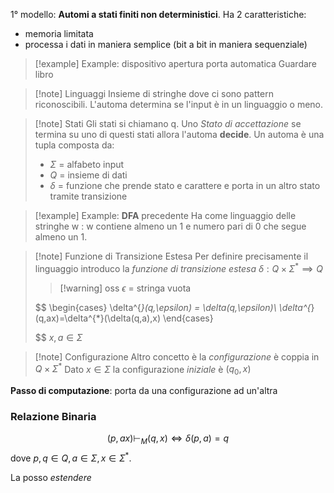 1° modello: **Automi a stati finiti non deterministici**.
Ha 2 caratteristiche:
- memoria limitata
- processa i dati in maniera semplice (bit a bit in maniera sequenziale)

>[!example] Example: dispositivo apertura porta automatica
>Guardare libro

>[!note] Linguaggi
>Insieme di stringhe dove ci sono pattern riconoscibili. L'automa determina se l'input è in un linguaggio o meno.

>[!note] Stati
>Gli stati si chiamano q. Uno *Stato di accettazione* se termina su uno di questi stati allora l'automa **decide**. Un automa è una tupla composta da:
>- $\Sigma$ = alfabeto input
>- $Q$ = insieme di dati
>- $\delta$ = funzione che prende stato e carattere e porta in un altro stato tramite transizione

>[!example] Example: **DFA** precedente
>Ha come linguaggio delle stringhe w : w contiene almeno un 1 e numero pari di 0 che segue almeno un 1.

>[!note] Funzione di Transizione Estesa
>Per definire precisamente il linguaggio introduco la *funzione di transizione estesa*
>$\delta:Q \times \Sigma^{*}\implies Q$
>>[!warning] oss $\epsilon$ = stringa vuota
>
>$$
>\begin{cases}
>\delta^{*}(q,\epsilon) = \delta(q,\epsilon)\\
>\delta^{*}(q,ax)=\delta^{*}(\delta(q,a),x)
>\end{cases}
>
>$$
>$x,a\in\Sigma$

>[!note] Configurazione
>Altro concetto è la *configurazione* è coppia in $Q\times\Sigma^{*}$ 
>Dato $x \in \Sigma$ la configurazione *iniziale* è $(q_{0},x)$

**Passo di computazione**: porta da una configurazione ad un'altra
### Relazione Binaria
$$
(p,ax) \vdash_{M} (q,x) \iff \delta(p,a)=q 
$$
dove $p,q\in Q,a\in\Sigma,x \in \Sigma^{*}$.

La posso *estendere* 



